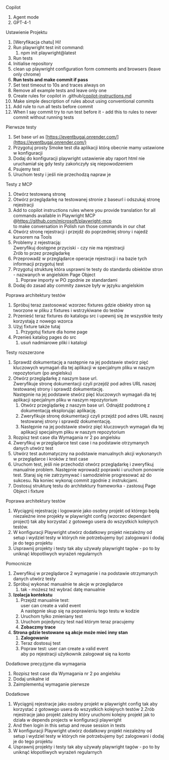 
Copilot
   1. Agent mode  
   2. GPT-4-1  

Ustawienie Projektu
1. [Weryfikacja chatu] Hi!
2. Run playwright test init command:   
   1. npm init playwright@latest  
3. Run tests   
4. Initialise repository  
5. clean up playwright configuration form comments and browsers (leave only chrome)  
6. **Run tests and make commit if pass**  
7. Set test timeout to 10s and traces always on  
8. Remove all example tests and leave only one  
9. Create rules for copilot in .github/[copilot-instructions.md](http://copilot-instructions.md)  
10. Make simple description of rules about using conventional commits  
11. Add rule to run all tests before commit  
12. When I say commit try to run test before it \- add this to rules to never commit without running tests

Pierwsze testy
1. Set base url as [https://eventbugai.onrender.com/](https://eventbugai.onrender.com/)  
2. Przygotuj prosty Smoke test dla aplikacji którą obecnie mamy ustawione w konfiguracji  
3. Dodaj do konfiguracji playwright ustawienie aby raport html nie uruchamiał się gdy testy zakończyły się niepowodzeniem  
4. Psujemy test   
5. Uruchom testy i jeśli nie przechodzą napraw je

Testy z MCP
1. Otwórz testowaną stronę  
2. Otwórz przeglądarkę na testowanej stronie z baseurl  i odszukaj stronę rejestracji  
3. Add to copilot instructions rules where you provide translation for all commands available in Playwright MCP   
   @https://github.com/microsoft/playwright-mcp   
   to make conversation in Polish run those commands in our chat   
4. Otwórz stronę rejestracji i przejdź do poprzedniej strony i najedź kursorem na Tools  
5. Problemy z rejestracją:  
   Zweryfikuj dostępne przyciski \- czy nie ma rejestracji  
   Zrób to przez przeglądarkę  
6. Przeprowadź w przeglądarce operacje rejestracji i na bazie tych informacji przygotuj test  
7. Przygotuj strukturę która usprawni te testy do standardu obiektów stron \- nazwanych w angielskim Page Object  
   1. Popraw importy w PO zgodnie ze standardami  
8. Dodaj do zasad aby commity zawsze były w języku angielskim

Poprawa architektury testów
1. Spróbuj teraz zastosować wzorzec fixtures gdzie obiekty stron są tworzone w pliku z fixtures i wstrzykiwane do testów  
2. Przenieść teraz fixtures do katalogu src i upewnij się że wszystkie testy korzystają z nowego wzorca  
3. Użyj fixture także tutaj  
   1. Przygotuj fixture dla home page  
4. Przenieś katalog pages do src  
   1. usuń nadmiarowe pliki i katalogi

Testy rozszerzone
1. Sprawdź dokumentację a następnie na jej podstawie stwórz pięć kluczowych wymagań dla tej aplikacji w specjalnym pliku w naszym repozytorium (po angielsku)  
2. Otwórz przeglądarkę z naszym base url.   
   Zweryfikuje stronę dokumentacji czyli przejdź pod adres URL naszej testowanej strony i sprawdź dokumentację.   
   Następnie na jej podstawie stwórz pięć kluczowych wymagań dla tej aplikacji specjalnym pliku w naszym repozytorium  
   1. Otwórz przeglądarkę z naszym base url. Odnajdź podstronę z dokumentacją eksplorując aplikację.  
   2. Zweryfikuje stronę dokumentacji czyli przejdź pod adres URL naszej testowanej strony i sprawdź dokumentację.  
   3. Następnie na jej podstawie stwórz pięć kluczowych wymagań dla tej aplikacji specjalnym pliku w naszym repozytorium  
3. Rozpisz test case dla Wymagania nr 2 po angielsku  
4. Zweryfikuj w przeglądarce test case i na podstawie otrzymanych danych utwórz test  
5. Utwórz test automatyczny na podstawie manualnych akcji wykonanych w przeglądarce i kroków z test case  
6. Uruchom test, jeśli nie przechodzi otwórz przeglądarkę i zweryfikuj manualnie problem. Następnie wprowadź poprawki i uruchom ponownie test. Staraj się nie zatrzymywać i samodzielnie progresować aż do sukcesu. Na koniec wykonaj commit zgodnie z instrukcjami.   
7. Dostosuj strukturę testu do architektury frameworka \- zastosuj Page Object i fixture

Poprawa architektury testów
1. Wyciągnij rejestrację i logowanie jako osobny projekt od którego będą niezależne inne projekty w playwright config (wzorzec dependant project) tak aby korzystać z gotowego usera do wszystkich kolejnych testów.  
2. W konfiguracji Playwright utwórz dodatkowy projekt niezależny od setup i wydziel testy w których nie potrzebujemy być zalogowani i dodaj je do tego projektu  
3. Usprawnij projekty i testy tak aby używały playwright tagów \- po to by uniknąć kłopotliwych wyrażeń regularnych

Pomocnicze
1. Zweryfikuj w przeglądarce 2 wymaganie i na podstawie otrzymanych danych utwórz testy  
2. Spróbuj wykonać manualnie te akcje w przeglądarce  
   1. tak \- możesz też wybrać datę manualnie  
3. **Izolacja kontekstu**  
    1. Przejdź manualnie test:  
       user can create a valid event  
       A następnie skup się na poprawieniu tego testu w kodzie  
    2. Uruchom tylko zmieniany test  
    3. Uruchom pojedynczy test nad którym teraz pracujemy  
    4. **Zobaczmy trace**  
4. **Strona gdzie testowane są akcje może mieć inny stan**  
    1. **Zalogowanie**  
    2. Teraz dostosuj test  
    3. Popraw test: user can create a valid event   
       aby po rejestracji użytkownik zalogował się na konto  

Dodatkowe precyzjyne dla wymagania          
1. Rozpisz test case dla Wymagania nr 2 po angielsku  
2. Dodaj unikalne id  
3. Zaimplementuj wymaganie pierwsze   
 
Dodatkowe
1. Wyciągnij rejestracje jako osobny projekt w playwright config tak aby korzystać z gotowego usera do wszystkich kolejnych testów
2.Zrób rejestracje jako projekt zależny który uruchomi kolejny projekt jak to działa w depends projects w konfiguracji playwright
3. And then login in this setup and reuse session in tests
4. W konfiguracji Playwright utwórz dodatkowy projekt niezależny od setup i wydziel testy w których nie potrzebujemy być zalogowani i dodaj je do tego projektu
5. Usprawnij projekty i testy tak aby używały playwright tagów \- po to by uniknąć kłopotliwych wyrażeń regularnych
